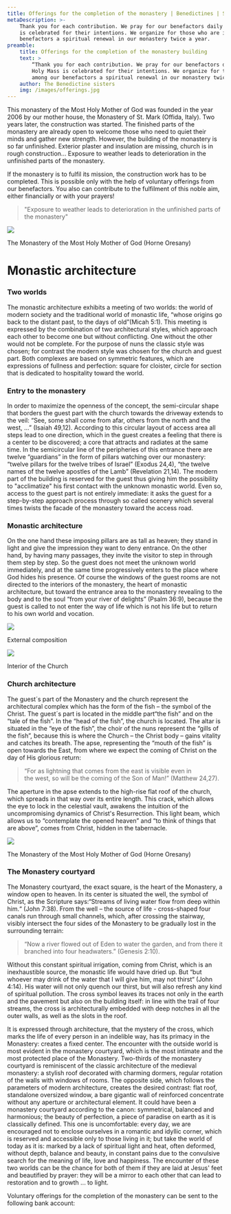 ```yaml
---
title: Offerings for the completion of the monastery | Benedictines | SK
metaDescription: >-
    Thank you for each contribution. We pray for our benefactors daily and once a month a Holy Mass
    is celebrated for their intentions. We organize for those who are interested among our
    benefactors a spiritual renewal in our monastery twice a year.
preamble:
    title: Offerings for the completion of the monastery building
    text: >
        “Thank you for each contribution. We pray for our benefactors daily and once a month a
        Holy Mass is celebrated for their intentions. We organize for those who are interested
        among our benefactors a spiritual renewal in our monastery twice a year.”
    author: The Benedictine sisters
    img: /images/offerings.jpg
---
```


This monastery of the Most Holy Mother of God was founded in the year 2006 by
our mother house, the Monastery of St. Mark (Offida, Italy). Two years later,
the construction was started. The finished parts of the monastery are already
open to welcome those who need to quiet their minds and gather new strength.
However, the building of the monastery is so far unfinished. Exterior plaster
and insulation are missing, church is in rough construction… Exposure to weather
leads to deterioration in the unfinished parts of the monastery.

If the monastery is to fulfil its mission, the construction work has to be
completed. This is possible only with the help of voluntary offerings from our
benefactors. You also can contribute to the fulfilment of this noble aim, either
financially or with your prayers!

> "Exposure to weather leads to deterioration in the unfinished parts of the
> monastery"

<div class="image-full">
    <img src="/images/article01-1.jpg">
    <p>The Monastery of the Most Holy Mother of God (Horne Oresany)</p>
</div>

# Monastic architecture

### Two worlds

The monastic architecture exhibits a meeting of two worlds: the world of modern
society and the traditional world of monastic life, “whose origins go back to
the distant past, to the days of old”(Micah 5:1). This meeting is expressed by
the combination of two architectural styles, which approach each other to become
one but without conflicting. One without the other would not be complete. For
the purpose of nuns the classic style was chosen; for contrast the modern style
was chosen for the church and guest part. Both complexes are based on symmetric
features, which are expressions of fullness and perfection: square for cloister,
circle for section that is dedicated to hospitality toward the world.

### Entry to the monastery

In order to maximize the openness of the concept, the semi-circular shape that
borders the guest part with the church towards the driveway extends to the veil:
“See, some shall come from afar, others from the north and the west, …” (Isaiah
49,12). According to this circular layout of access area all steps lead to one
direction, which in the guest creates a feeling that there is a center to be
discovered; a core that attracts and radiates at the same time. In the
semicircular line of the peripheries of this entrance there are twelve
“guardians” in the form of pillars watching over our monastery: “twelve pillars
for the twelve tribes of Israel” (Exodus 24,4), “the twelve names of the twelve
apostles of the Lamb” (Revelation 21,14). The modern part of the building is
reserved for the guest thus giving him the possibility to "acclimatize" his
first contact with the unknown monastic world. Even so, access to the guest part
is not entirely immediate: it asks the guest for a step-by-step approach process
through so called scenery which several times twists the facade of the monastery
toward the access road.

### Monastic architecture

On the one hand these imposing pillars are as tall as heaven; they stand in
light and give the impression they want to deny entrance. On the other hand, by
having many passages, they invite the visitor to step in through them step by
step. So the guest does not meet the unknown world immediately, and at the same
time progressively enters to the place where God hides his presence. Of course
the windows of the guest rooms are not directed to the interiors of the
monastery, the heart of monastic architecture, but toward the entrance area to
the monastery revealing to the body and to the soul “from your river of
delights” (Psalm 36:9), because the guest is called to not enter the way of life
which is not his life but to return to his own world and vocation.

<div class="image-side-by-side">
    <div class="left">
        <img src="/images/article01-2.jpg">
        <p>External composition</p>
    </div>
    <div class="right">
        <img src="/images/article01-3.jpg">
        <p>Interior of the Church</p>
    </div>
</div>

### Church architecture

The guest´s part of the Monastery and the church represent the architectural
complex which has the form of the fish – the symbol of the Christ. The guest´s
part is located in the middle part“the fish” and on the “tale of the fish”. In
the “head of the fish”, the church is located. The altar is situated in the “eye
of the fish”, the choir of the nuns represent the “gills of the fish”, because
this is where the Church – the Christ body – gains vitality and catches its
breath. The apse, representing the “mouth of the fish” is open towards the East,
from where we expect the coming of Christ on the day of His glorious return:

> “For as lightning that comes from the east is visible even in the west, so
> will be the coming of the Son of Man!” (Matthew 24,27).

The aperture in the apse extends to the high-rise flat roof of the church, which
spreads in that way over its entire length. This crack, which allows the eye to
lock in the celestial vault, awakens the intuition of the uncompromising
dynamics of Christ&#39;s Resurrection. This light beam, which allows us to
“contemplate the opened heaven” and “to think of things that are above”, comes
from Christ, hidden in the tabernacle.

<div class="image-full">
    <img src="/images/article01-4.jpg">
    <p>The Monastery of the Most Holy Mother of God (Horne Oresany)</p>
</div>

### The Monastery courtyard

The Monastery courtyard, the exact square, is the heart of the Monastery, a
window open to heaven. In its center is situated the well, the symbol of Christ,
as the Scripture says:“Streams of living water flow from deep within him.“ (John
7:38). From the well – the source of life - cross-shaped four canals run through
small channels, which, after crossing the stairway, visibly intersect the four
sides of the Monastery to be gradually lost in the surrounding terrain:

> “Now a river flowed out of Eden to water the garden, and from there it
> branched into four headwaters.” (Genesis 2:10).

Without this constant spiritual irrigation, coming from Christ, which is an
inexhaustible source, the monastic life would have dried up. But “but whoever
may drink of the water that I will give him, may not thirst“ (John 4:14). His
water will not only quench our thirst, but will also refresh any kind of
spiritual pollution. The cross symbol leaves its traces not only in the earth
and the pavement but also on the building itself: in line with the trail of four
streams, the cross is architecturally embedded with deep notches in all the
outer walls, as well as the slots in the roof.

It is expressed through architecture, that the mystery of the cross, which marks
the life of every person in an indelible way, has its primacy in the Monastery:
creates a fixed center. The encounter with the outside world is most evident in
the monastery courtyard, which is the most intimate and the most protected place
of the Monastery. Two-thirds of the monastery courtyard is reminiscent of the
classic architecture of the medieval monastery: a stylish roof decorated with
charming dormers, regular rotation of the walls with windows of rooms. The
opposite side, which follows the parameters of modern architecture, creates the
desired contrast: flat roof, standalone oversized window, a bare gigantic wall
of reinforced concentrate without any aperture or architectural element. It
could have been a monastery courtyard according to the canon: symmetrical,
balanced and harmonious; the beauty of perfection, a piece of paradise on earth
as it is classically defined. This one is uncomfortable: every day, we are
encouraged not to enclose ourselves in a romantic and idyllic corner, which is
reserved and accessible only to those living in it; but take the world of today
as it is: marked by a lack of spiritual light and heat, often deformed, without
depth, balance and beauty, in constant pains due to the convulsive search for
the meaning of life, love and happiness. The encounter of these two worlds can
be the chance for both of them if they are laid at Jesus&#39; feet and
beautified by prayer: they will be a mirror to each other that can lead to
restoration and to growth ... to light.

Voluntary offerings for the completion of the monastery can be sent to the
following bank account:
